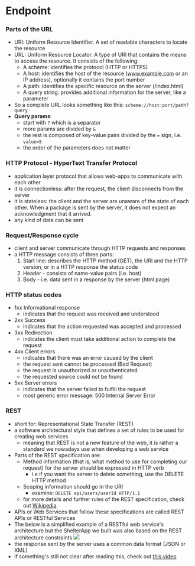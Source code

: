 # Endpoint

### Parts of the URL
- URI: Uniform Resource Identifier. A set of readable characters to locate the resource
- URL: Uniform Resource Locator. A type of URI that contains the means to access the resource. It consists of the following:
	- A scheme: identifies the protocol (HTTP or HTTPS)
	- A host: identifies the host of the resource (www.example.com or an IP address), optionally it contains the port number
	- A path: identifies the specific resource on the server (/index.html)
	- A query string: provides additional information for the server, like a parameter
- So a complete URL looks something like this:
	`scheme://host:port/path?query`
- **Query params**:
	- start with `?` which is a separator
	- more params are divided by `&`
	- the rest is composed of key-value pairs divided by the `=` sign, i.e. `value=5`
	- the order of the parameters does not matter

### HTTP Protocol - HyperText Transfer Protocol
 - application layer protocol that allows web-apps to communicate with each other
 - it is connectionless: after the request, the client disconnects from the server
 - it is stateless: the client and the server are unaware of the state of each other. When a package is sent by the server, it does not expect an acknowledgment that it arrived.
 - any kind of data can be sent

### Request/Response cycle
- client and server communicate through HTTP requests and responses
- a HTTP message consists of three parts:
	1. Start line: describes the HTTP method (GET), the URI and the HTTP version, or in a HTTP response the status code
	2. Header - consists of name-value pairs (i.e. host)
	3. Body - i.e. data sent in a response by the server (html page)

### HTTP status codes
- 1xx Informational response
	- indicates that the request was received and understood
- 2xx Success
	- indicates that the action requested was accepted and processed
- 3xx Redirection
	- indicates the client must take additional action to complete the request
- 4xx Client errors
	- indicates that there was an error caused by the client
	- the request sent cannot be processed (Bad Request)
	- the request is unauthorized or unauthenticated
	- the requested source could not be found
- 5xx Server errors
	- indicates that the server failed to fulfill the request
	- most generic error message: 500 Internal Server Error

### REST
- short for: Representational State Transfer (REST)
- a software architectural style that defines a set of rules to be used for creating web services
	- meaning that REST is not a new feature of the web, it is rather a standard we nowadays use when developing a web service
-  Parts of the REST specification are:
	- Method information (that is, what method to use for completing our request) for the server should be expressed in HTTP verb
		- i.e if you want the server to delete something, use the DELETE HTTP method
	- Scoping information should go in the URI
		- examine: `DELETE api/users/userId HTTP/1.1`
	- for more details and further rules of the REST specification, check out [Wikipedia](https://en.wikipedia.org/wiki/Representational_state_transfer#Architectural_constraints)
-  APIs or Web Services that follow these specifications are called REST APIs or RESTful Services
-  The below is a simplified example of a RESTful web service's architecture but the ShelterApp we built was also based on the REST architecture constraints
![](https://www.phpflow.com/wp-content/uploads/2012/07/rest-websrvices.jpg)
- the response sent by the server uses a common data format (JSON or XML)
- if something's still not clear after reading this, check out [this video](https://www.youtube.com/watch?v=FOZtRzY5x8E)
